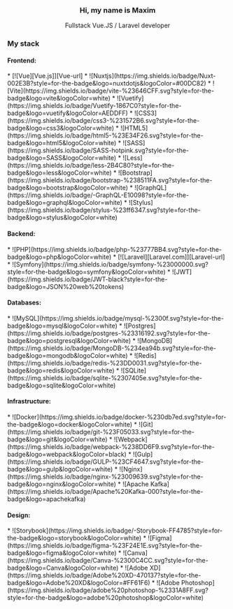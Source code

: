 
<br />
<div align="center">
  <h3 align="center">Hi, my name is Maxim</h3>
  <p align="center">
    Fullstack Vue.JS / Laravel developer
  </p>
</div>

### My stack
 <h4 align="left">Frontend:</h4>
* [![Vue][Vue.js]][Vue-url]
* ![Nuxtjs](https://img.shields.io/badge/Nuxt-002E3B?style=for-the-badge&logo=nuxtdotjs&logoColor=#00DC82)
* ![Vite](https://img.shields.io/badge/vite-%23646CFF.svg?style=for-the-badge&logo=vite&logoColor=white)
* ![Vuetify](https://img.shields.io/badge/Vuetify-1867C0?style=for-the-badge&logo=vuetify&logoColor=AEDDFF)
* ![CSS3](https://img.shields.io/badge/css3-%231572B6.svg?style=for-the-badge&logo=css3&logoColor=white)
* ![HTML5](https://img.shields.io/badge/html5-%23E34F26.svg?style=for-the-badge&logo=html5&logoColor=white)
* ![SASS](https://img.shields.io/badge/SASS-hotpink.svg?style=for-the-badge&logo=SASS&logoColor=white)
* ![Less](https://img.shields.io/badge/less-2B4C80?style=for-the-badge&logo=less&logoColor=white)
* ![Bootstrap](https://img.shields.io/badge/bootstrap-%238511FA.svg?style=for-the-badge&logo=bootstrap&logoColor=white)
* ![GraphQL](https://img.shields.io/badge/-GraphQL-E10098?style=for-the-badge&logo=graphql&logoColor=white)
* ![Stylus](https://img.shields.io/badge/stylus-%23ff6347.svg?style=for-the-badge&logo=stylus&logoColor=white)

<h4 align="left">Backend: </h4>
* ![PHP](https://img.shields.io/badge/php-%23777BB4.svg?style=for-the-badge&logo=php&logoColor=white)
* [![Laravel][Laravel.com]][Laravel-url]
* ![Symfony](https://img.shields.io/badge/symfony-%23000000.svg?style=for-the-badge&logo=symfony&logoColor=white)
* ![JWT](https://img.shields.io/badge/JWT-black?style=for-the-badge&logo=JSON%20web%20tokens)

 <h4 align="left">Databases:</h4>
* ![MySQL](https://img.shields.io/badge/mysql-%2300f.svg?style=for-the-badge&logo=mysql&logoColor=white)
* ![Postgres](https://img.shields.io/badge/postgres-%23316192.svg?style=for-the-badge&logo=postgresql&logoColor=white)
* ![MongoDB](https://img.shields.io/badge/MongoDB-%234ea94b.svg?style=for-the-badge&logo=mongodb&logoColor=white)
* ![Redis](https://img.shields.io/badge/redis-%23DD0031.svg?style=for-the-badge&logo=redis&logoColor=white)
* ![SQLite](https://img.shields.io/badge/sqlite-%2307405e.svg?style=for-the-badge&logo=sqlite&logoColor=white)

<h4 align="left">Infrastructure:</h4>
* ![Docker](https://img.shields.io/badge/docker-%230db7ed.svg?style=for-the-badge&logo=docker&logoColor=white)
* ![Git](https://img.shields.io/badge/git-%23F05033.svg?style=for-the-badge&logo=git&logoColor=white)
* ![Webpack](https://img.shields.io/badge/webpack-%238DD6F9.svg?style=for-the-badge&logo=webpack&logoColor=black)
* ![Gulp](https://img.shields.io/badge/GULP-%23CF4647.svg?style=for-the-badge&logo=gulp&logoColor=white)
* ![Nginx](https://img.shields.io/badge/nginx-%23009639.svg?style=for-the-badge&logo=nginx&logoColor=white)
* ![Apache Kafka](https://img.shields.io/badge/Apache%20Kafka-000?style=for-the-badge&logo=apachekafka)

<h4 align="left">Design:</h4>
* ![Storybook](https://img.shields.io/badge/-Storybook-FF4785?style=for-the-badge&logo=storybook&logoColor=white)
* ![Figma](https://img.shields.io/badge/figma-%23F24E1E.svg?style=for-the-badge&logo=figma&logoColor=white)
* ![Canva](https://img.shields.io/badge/Canva-%2300C4CC.svg?style=for-the-badge&logo=Canva&logoColor=white)
* ![Adobe XD](https://img.shields.io/badge/Adobe%20XD-470137?style=for-the-badge&logo=Adobe%20XD&logoColor=#FF61F6)
* ![Adobe Photoshop](https://img.shields.io/badge/adobe%20photoshop-%2331A8FF.svg?style=for-the-badge&logo=adobe%20photoshop&logoColor=white)



<!-- MARKDOWN LINKS & IMAGES -->
<!-- https://www.markdownguide.org/basic-syntax/#reference-style-links -->
[contributors-shield]: https://img.shields.io/github/contributors/othneildrew/Best-README-Template.svg?style=for-the-badge
[contributors-url]: https://github.com/othneildrew/Best-README-Template/graphs/contributors
[forks-shield]: https://img.shields.io/github/forks/othneildrew/Best-README-Template.svg?style=for-the-badge
[forks-url]: https://github.com/othneildrew/Best-README-Template/network/members
[stars-shield]: https://img.shields.io/github/stars/othneildrew/Best-README-Template.svg?style=for-the-badge
[stars-url]: https://github.com/othneildrew/Best-README-Template/stargazers
[issues-shield]: https://img.shields.io/github/issues/othneildrew/Best-README-Template.svg?style=for-the-badge
[issues-url]: https://github.com/othneildrew/Best-README-Template/issues
[license-shield]: https://img.shields.io/github/license/othneildrew/Best-README-Template.svg?style=for-the-badge
[license-url]: https://github.com/othneildrew/Best-README-Template/blob/master/LICENSE.txt
[linkedin-shield]: https://img.shields.io/badge/-LinkedIn-black.svg?style=for-the-badge&logo=linkedin&colorB=555
[linkedin-url]: https://linkedin.com/in/othneildrew
[product-screenshot]: images/screenshot.png
[Next.js]: https://img.shields.io/badge/next.js-000000?style=for-the-badge&logo=nextdotjs&logoColor=white
[Next-url]: https://nextjs.org/
[React.js]: https://img.shields.io/badge/React-20232A?style=for-the-badge&logo=react&logoColor=61DAFB
[React-url]: https://reactjs.org/
[Vue.js]: https://img.shields.io/badge/Vue.js-35495E?style=for-the-badge&logo=vuedotjs&logoColor=4FC08D
[Vue-url]: https://vuejs.org/
[Angular.io]: https://img.shields.io/badge/Angular-DD0031?style=for-the-badge&logo=angular&logoColor=white
[Angular-url]: https://angular.io/
[Svelte.dev]: https://img.shields.io/badge/Svelte-4A4A55?style=for-the-badge&logo=svelte&logoColor=FF3E00
[Svelte-url]: https://svelte.dev/
[Laravel.com]: https://img.shields.io/badge/Laravel-FF2D20?style=for-the-badge&logo=laravel&logoColor=white
[Laravel-url]: https://laravel.com
[Bootstrap.com]: https://img.shields.io/badge/Bootstrap-563D7C?style=for-the-badge&logo=bootstrap&logoColor=white
[Bootstrap-url]: https://getbootstrap.com
[JQuery.com]: https://img.shields.io/badge/jQuery-0769AD?style=for-the-badge&logo=jquery&logoColor=white
[JQuery-url]: https://jquery.com 

